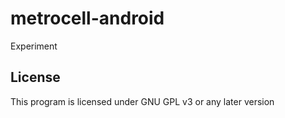 # metrocell-android
Experiment


License
-------------
This program is licensed under GNU GPL v3 or any later version
